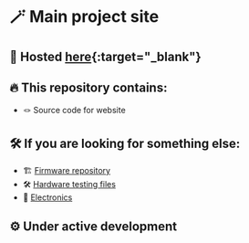 # 🪄 Main project site

## 🚀 Hosted [here](https://bicycle-leds.github.io/){:target="_blank"}

## 🔥 This repository contains:
- 🪢 Source code for website

## 🛠️ If you are looking for something else:
- 🏗️ [Firmware repository](https://github.com/Bicycle-LEDs/firmware/)
- 🛠️ [Hardware testing files](https://github.com/Bicycle-LEDs/hardware-tests)
- 🧬 [Electronics](https://github.com/Bicycle-LEDs/electronics)

## ⚙️ Under active development
